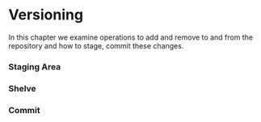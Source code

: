 # Versioning

In this chapter we examine operations to add and remove to and from the repository and how to stage, commit these changes.

### Staging Area

### Shelve

### Commit